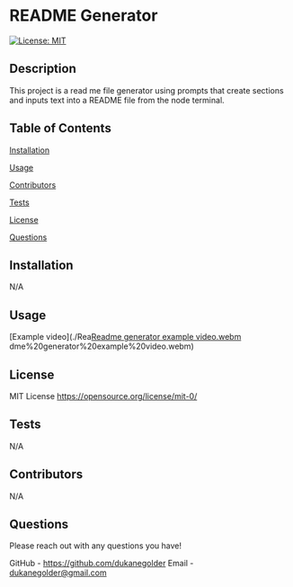 # README Generator

[![License: MIT](https://img.shields.io/badge/License-MIT-yellow.svg)](https://opensource.org/licenses/MIT)

## Description

This project is a read me file generator using prompts that create sections and inputs text into a README file from the node terminal.

## Table of Contents

[Installation](#installation)

[Usage](#usage)

[Contributors](#contributors)

[Tests](#tests)

[License](#license)

[Questions](#questions)

## Installation

N/A

## Usage

[Example video](./Rea[Readme generator example video.webm](https://user-images.githubusercontent.com/117951485/218888038-edf94965-3186-427d-98e8-8b4a03afe764.webm)
dme%20generator%20example%20video.webm)

## License

MIT License https://opensource.org/license/mit-0/

## Tests

N/A

## Contributors

N/A

## Questions

Please reach out with any questions you have!

GitHub - https://github.com/dukanegolder
Email - dukanegolder@gmail.com
